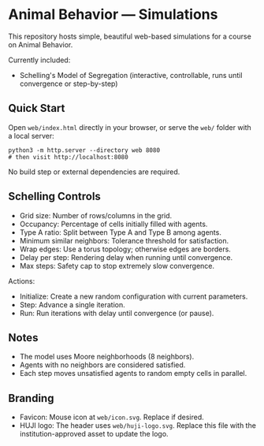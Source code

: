 # Animal Behavior — Simulations

This repository hosts simple, beautiful web-based simulations for a course on Animal Behavior.

Currently included:

- Schelling's Model of Segregation (interactive, controllable, runs until convergence or step-by-step)

## Quick Start

Open `web/index.html` directly in your browser, or serve the `web/` folder with a local server:

```
python3 -m http.server --directory web 8080
# then visit http://localhost:8080
```

No build step or external dependencies are required.

## Schelling Controls

- Grid size: Number of rows/columns in the grid.
- Occupancy: Percentage of cells initially filled with agents.
- Type A ratio: Split between Type A and Type B among agents.
- Minimum similar neighbors: Tolerance threshold for satisfaction.
- Wrap edges: Use a torus topology; otherwise edges are borders.
- Delay per step: Rendering delay when running until convergence.
- Max steps: Safety cap to stop extremely slow convergence.

Actions:

- Initialize: Create a new random configuration with current parameters.
- Step: Advance a single iteration.
- Run: Run iterations with delay until convergence (or pause).

## Notes

- The model uses Moore neighborhoods (8 neighbors).
- Agents with no neighbors are considered satisfied.
- Each step moves unsatisfied agents to random empty cells in parallel.
## Branding

- Favicon: Mouse icon at `web/icon.svg`. Replace if desired.
- HUJI logo: The header uses `web/huji-logo.svg`. Replace this file with the institution-approved asset to update the logo.
